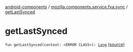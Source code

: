 [android-components](../index.md) / [mozilla.components.service.fxa.sync](index.md) / [getLastSynced](./get-last-synced.md)

# getLastSynced

`fun getLastSynced(context: <ERROR CLASS>): `[`Long`](https://kotlinlang.org/api/latest/jvm/stdlib/kotlin/-long/index.html) [(source)](https://github.com/mozilla-mobile/android-components/blob/master/components/service/firefox-accounts/src/main/java/mozilla/components/service/fxa/sync/WorkManagerSyncManager.kt#L511)